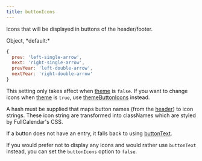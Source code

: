```yaml
---
title: buttonIcons
---
```


Icons that will be displayed in buttons of the header/footer.

<div class='spec' markdown='1'>
Object, *default:*

```js
{
  prev: 'left-single-arrow',
  next: 'right-single-arrow',
  prevYear: 'left-double-arrow',
  nextYear: 'right-double-arrow'
}
```
</div>

This setting only takes affect when [theme](theme) is `false`. If you want to change icons when [theme](theme) is `true`, use [themeButtonIcons](themeButtonIcons) instead.

A hash must be supplied that maps button names (from the [header](header)) to icon strings. These icon string are transformed into classNames which are styled by FullCalendar's CSS.

If a button does not have an entry, it falls back to using [buttonText](buttonText).

If you would prefer not to display any icons and would rather use `buttonText` instead, you can set the `buttonIcons` option to `false`.
